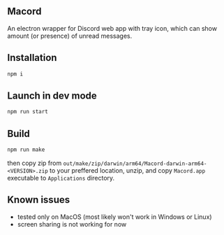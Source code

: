 ## Macord
An electron wrapper for Discord web app with tray icon, which can show amount (or presence) of unread messages.

## Installation
```bash
npm i
```

## Launch in dev mode
```bash
npm run start
```

## Build
```bash
npm run make
```
then copy zip from `out/make/zip/darwin/arm64/Macord-darwin-arm64-<VERSION>.zip` to your preffered location,
unzip, and copy `Macord.app` executable to `Applications` directory.

## Known issues
- tested only on MacOS (most likely won't work in Windows or Linux)
- screen sharing is not working for now
